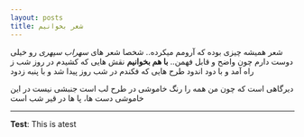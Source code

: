 ```yaml
---
layout: posts
title: شعر بخوانیم
---
```


شعر همیشه چیزی بوده که آرومم میکرده..
شخصا شعر های *سهراب سپهری* رو خیلی دوست دارم چون واضح و قابل فهمن..
**با هم بخوانیم**
نقش هایی که کشیدم در روز
شب ز راه آمد و با دود اندود
طرح هایی که فکندم در شب
روز پیدا شد و با پنبه زدود

دیرگاهی است که چون من همه را
رنگ خاموشی در طرح لب است
جنبشی نیست در این خاموشی
دست ها، پا ها در قیر شب است


---
**Test**: This is atest
